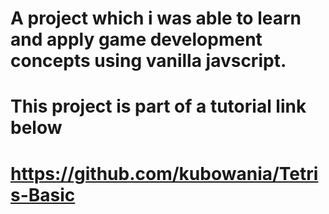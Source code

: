 # A project which i was able to learn and apply game development concepts using vanilla javscript.

# This project is part of a tutorial link below

# https://github.com/kubowania/Tetris-Basic
